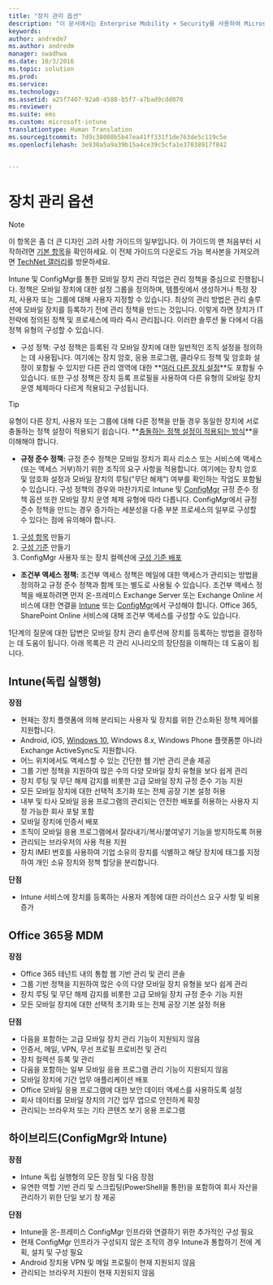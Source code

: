 ```yaml
---
title: "장치 관리 옵션"
description: "이 문서에서는 Enterprise Mobility + Security를 사용하여 Microsoft 모바일 장치 관리 솔루션을 계획하고 디자인할 때 필요한 장치 관리 옵션에 대한 지침을 제공합니다."
keywords: 
author: andredm7
ms.author: andredm
manager: swadhwa
ms.date: 10/3/2016
ms.topic: solution
ms.prod: 
ms.service: 
ms.technology: 
ms.assetid: a25f7407-92a0-4588-b5f7-a7bad9cdd070
ms.reviewer: 
ms.suite: ems
ms.custom: microsoft-intune
translationtype: Human Translation
ms.sourcegitcommit: 7d9c38008b5b47ea41ff331f1de763de5c119c5e
ms.openlocfilehash: 3e930a5a9a39b15a4ce39c5cfa1e37038917f842


---
```


# <a name="device-management-options"></a>장치 관리 옵션

>[!NOTE]
>이 항목은 좀 더 큰 디자인 고려 사항 가이드의 일부입니다. 이 가이드의 맨 처음부터 시작하려면 [기본 항목](mdm-design-considerations-guide.md)을 확인하세요. 이 전체 가이드의 다운로드 가능 복사본을 가져오려면 [TechNet 갤러리](https://gallery.technet.microsoft.com/Mobile-Device-Management-7d401582)를 방문하세요.

Intune 및 ConfigMgr를 통한 모바일 장치 관리 작업은 관리 정책을 중심으로 진행됩니다. 정책은 모바일 장치에 대한 설정 그룹을 정의하며, 템플릿에서 생성하거나 특정 장치, 사용자 또는 그룹에 대해 사용자 지정할 수 있습니다. 최상의 관리 방법은 관리 솔루션에 모바일 장치를 등록하기 전에 관리 정책을 만드는 것입니다. 이렇게 하면 장치가 IT 전략에 정의된 정책 및 프로세스에 따라 즉시 관리됩니다. 이러한 솔루션 둘 다에서 다음 정책 유형의 구성할 수 있습니다.

- 구성 정책: 구성 정책은 등록된 각 모바일 장치에 대한 일반적인 조직 설정을 정의하는 데 사용됩니다. 여기에는 장치 암호, 응용 프로그램, 클라우드 정책 및 암호화 설정이 포함될 수 있지만 다른 관리 영역에 대한 **[여러 다른 장치 설정](https://technet.microsoft.com/library/dn743712.aspx)**도 포함될 수 있습니다. 또한 구성 정책은 장치 등록 프로필을 사용하여 다른 유형의 모바일 장치 운영 체제마다 다르게 적용되고 구성됩니다.

>[!TIP]
>유형이 다른 장치, 사용자 또는 그룹에 대해 다른 정책을 만들 경우 동일한 장치에 서로 충돌하는 정책 설정이 적용되기 쉽습니다. **[충돌하는 정책 설정이 적용되는 방식](https://technet.microsoft.com/library/dn743712.aspx)**을 이해해야 합니다.

- **규정 준수 정책:** 규정 준수 정책은 모바일 장치가 회사 리소스 또는 서비스에 액세스(또는 액세스 거부)하기 위한 조직의 요구 사항을 적용합니다. 여기에는 장치 암호 및 암호화 설정과 모바일 장치의 루팅("무단 해제") 여부를 확인하는 작업도 포함될 수 있습니다. 구성 정책의 경우와 마찬가지로 Intune 및 [ConfigMgr](https://technet.microsoft.com/library/dn376523.aspx) 규정 준수 정책 옵션 또한 모바일 장치 운영 체제 유형에 따라 다릅니다. ConfigMgr에서 규정 준수 정책을 만드는 경우 증가하는 세분성을 다중 부분 프로세스의 일부로 구성할 수 있다는 점에 유의해야 합니다.

 1. [구성 항목](https://technet.microsoft.com/library/gg712331.aspx?WT.mc_id=Blog_EntMob_Showcase_PCIT) 만들기
 2. [구성 기준](https://technet.microsoft.com/library/gg712268.aspx?WT.mc_id=Blog_EntMob_Showcase_PCIT) 만들기
 3. ConfigMgr 사용자 또는 장치 컬렉션에 [구성 기준 배포](https://technet.microsoft.com/library/hh219289.aspx?WT.mc_id=Blog_EntMob_Showcase_PCIT)

- **조건부 액세스 정책:** 조건부 액세스 정책은 메일에 대한 액세스가 관리되는 방법을 정의하고 규정 준수 정책과 함께 또는 별도로 사용될 수 있습니다. 조건부 액세스 정책을 배포하려면 먼저 온-프레미스 Exchange Server 또는 Exchange Online 서비스에 대한 연결을 [Intune](/Intune/deploy-use/restrict-access-to-email-and-o365-services-with-microsoft-intune) 또는 [ConfigMgr](https://technet.microsoft.com/library/dn919655.aspx)에서 구성해야 합니다. Office 365, SharePoint Online 서비스에 대해 조건부 액세스를 구성할 수도 있습니다.

1단계의 질문에 대한 답변은 모바일 장치 관리 솔루션에 장치를 등록하는 방법을 결정하는 데 도움이 됩니다. 아래 목록은 각 관리 시나리오의 장단점을 이해하는 데 도움이 됩니다.

## <a name="intune-standalone"></a>Intune(독립 실행형)

**장점**

- 현재는 장치 플랫폼에 의해 분리되는 사용자 및 장치를 위한 간소화된 정책 제어를 지원합니다.
- Android, iOS, [Windows 10](https://technet.microsoft.com/library/mt147406.aspx), Windows 8.x, Windows Phone 플랫폼뿐 아니라 Exchange ActiveSync도 지원합니다.
- 어느 위치에서도 액세스할 수 있는 간단한 웹 기반 관리 콘솔 제공
- 그룹 기반 정책을 지원하여 많은 수의 다양 모바일 장치 유형을 보다 쉽게 관리
- 장치 루팅 및 무단 해제 감지를 비롯한 고급 모바일 장치 규정 준수 기능 지원
- 모든 모바일 장치에 대한 선택적 초기화 또는 전체 공장 기본 설정 허용
- 내부 및 타사 모바일 응용 프로그램의 관리되는 안전한 배포를 허용하는 사용자 지정 가능한 회사 포털 포함
- 모바일 장치에 인증서 배포
- 조직이 모바일 응용 프로그램에서 잘라내기/복사/붙여넣기 기능을 방지하도록 허용
- 관리되는 브라우저의 사용 적용 지원
- 장치 IMEI 번호를 사용하여 기업 소유의 장치를 식별하고 해당 장치에 태그를 지정하여 개인 소유 장치와 정책 할당을 분리합니다.

**단점**

- Intune 서비스에 장치를 등록하는 사용자 계정에 대한 라이선스 요구 사항 및 비용 증가

## <a name="mdm-for-office-365"></a>Office 365용 MDM

**장점**

- Office 365 테넌트 내의 통합 웹 기반 관리 및 관리 콘솔
- 그룹 기반 정책을 지원하여 많은 수의 다양 모바일 장치 유형을 보다 쉽게 관리
- 장치 루팅 및 무단 해제 감지를 비롯한 고급 모바일 장치 규정 준수 기능 지원
- 모든 모바일 장치에 대한 선택적 초기화 또는 전체 공장 기본 설정 허용

**단점**

- 다음을 포함하는 고급 모바일 장치 관리 기능이 지원되지 않음
 - 인증서, 메일, VPN, 무선 프로필 프로비전 및 관리
 - 장치 컬렉션 등록 및 관리
- 다음을 포함하는 일부 모바일 응용 프로그램 관리 기능이 지원되지 않음
 - 모바일 장치에 기간 업무 애플리케이션 배포
 - Office 모바일 응용 프로그램에 대한 보안 데이터 액세스를 사용하도록 설정
 - 회사 데이터를 모바일 장치의 기간 업무 앱으로 안전하게 확장
 - 관리되는 브라우저 또는 기타 콘텐츠 보기 응용 프로그램

## <a name="hybrid-intune-with-configmgr"></a>하이브리드(ConfigMgr와 Intune)

**장점**

- Intune 독립 실행형의 모든 장점 및 다음 장점
 - 유연한 역할 기반 관리 및 스크립팅(PowerShell을 통한)을 포함하여 회사 자산을 관리하기 위한 단일 보기 창 제공

**단점**

- Intune을 온-프레미스 ConfigMgr 인프라와 연결하기 위한 추가적인 구성 필요
- 현재 ConfigMgr 인프라가 구성되지 않은 조직의 경우 Intune과 통합하기 전에 계획, 설치 및 구성 필요
- Android 장치용 VPN 및 메일 프로필이 현재 지원되지 않음
- 관리되는 브라우저 지원이 현재 지원되지 않음



<!--HONumber=Nov16_HO4-->


